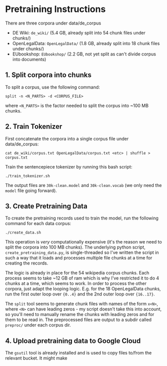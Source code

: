 # Pretraining Instructions

There are three corpora under data/de_corpus

- DE Wiki: `de_wiki/` (5.4 GB, already split into 54 chunk files under chunks/)
- OpenLegalData: `OpenLegalData/` (1.8 GB, already split into 18 chunk files under chunks/)
- EUbookshop: `EUbookshop/` (2.2 GB, not yet split as can't divide corpus into documents)

## 1. Split corpora into chunks

To split a corpus, use the following command:

```
split -n <N_PARTS> -d <CORPUS_FILE>
```

where `<N_PARTS>` is the factor needed to split the corpus into \~100 MB chunks.

## 2. Train Tokenizer

First concatenate the corpora into a single corpus file under data/de_corpus:

```
cat de_wiki/corpus.txt OpenLegalData/corpus.txt <etc> | shuffle > corpus.txt
```

Train the sentencepiece tokenizer by running this bash script:

```
./train_tokenizer.sh
```

The output files are `30k-clean.model` and `30k-clean.vocab` (we only need the `model` file going forward).

## 3. Create Pretraining Data

To create the pretraining records used to train the model, run the following command for each data corpus:

```
./create_data.sh
```

This operation is *very* computationally expensive (it's the reason we need to split the corpora into 100 MB chunks). The underlying python script, `create_pretraining_data.py`, is single-threaded so I've written the script in such a way that it loads and processes multiple file chunks at a time for creating the records.

The logic is already in place for the 54 wikipedia corpus chunks. Each process seems to take \~12 GB of ram which is why I've restricted it to do 4 chunks at a time, which seems to work. In order to process the other corpora, just adapt the looping logic. E.g. for the 18 OpenLegalData chunks, run the first outer loop over `{0..4}` and the 2nd outer loop over `{16..17}`.

The `split` tool seems to generate chunk files with names of the form `x<N>`, where `<N>` can have leading zeros - my script doesn't take this into account, so you'll need to manually rename the chunks with leading zeros and for them to be read in. The preprocessed files are output to a subdir called `preproc/` under each corpus dir.

## 4. Upload pretraining data to Google Cloud

The `gsutil` tool is already installed and is used to copy files to/from the relevant bucket. It might make